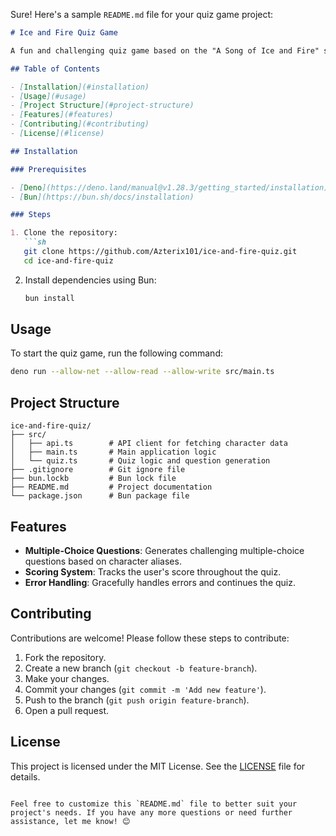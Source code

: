 Sure! Here's a sample `README.md` file for your quiz game project:

```markdown
# Ice and Fire Quiz Game

A fun and challenging quiz game based on the "A Song of Ice and Fire" series, using the API of Ice and Fire. Built with Deno, TypeScript, and Bun.

## Table of Contents

- [Installation](#installation)
- [Usage](#usage)
- [Project Structure](#project-structure)
- [Features](#features)
- [Contributing](#contributing)
- [License](#license)

## Installation

### Prerequisites

- [Deno](https://deno.land/manual@v1.28.3/getting_started/installation)
- [Bun](https://bun.sh/docs/installation)

### Steps

1. Clone the repository:
   ```sh
   git clone https://github.com/Azterix101/ice-and-fire-quiz.git
   cd ice-and-fire-quiz
   ```

2. Install dependencies using Bun:
   ```sh
   bun install
   ```

## Usage

To start the quiz game, run the following command:
```sh
deno run --allow-net --allow-read --allow-write src/main.ts
```

## Project Structure

```
ice-and-fire-quiz/
├── src/
│   ├── api.ts        # API client for fetching character data
│   ├── main.ts       # Main application logic
│   └── quiz.ts       # Quiz logic and question generation
├── .gitignore        # Git ignore file
├── bun.lockb         # Bun lock file
├── README.md         # Project documentation
└── package.json      # Bun package file
```

## Features

- **Multiple-Choice Questions**: Generates challenging multiple-choice questions based on character aliases.
- **Scoring System**: Tracks the user's score throughout the quiz.
- **Error Handling**: Gracefully handles errors and continues the quiz.

## Contributing

Contributions are welcome! Please follow these steps to contribute:

1. Fork the repository.
2. Create a new branch (`git checkout -b feature-branch`).
3. Make your changes.
4. Commit your changes (`git commit -m 'Add new feature'`).
5. Push to the branch (`git push origin feature-branch`).
6. Open a pull request.

## License

This project is licensed under the MIT License. See the [LICENSE](LICENSE) file for details.
```

Feel free to customize this `README.md` file to better suit your project's needs. If you have any more questions or need further assistance, let me know! 😊